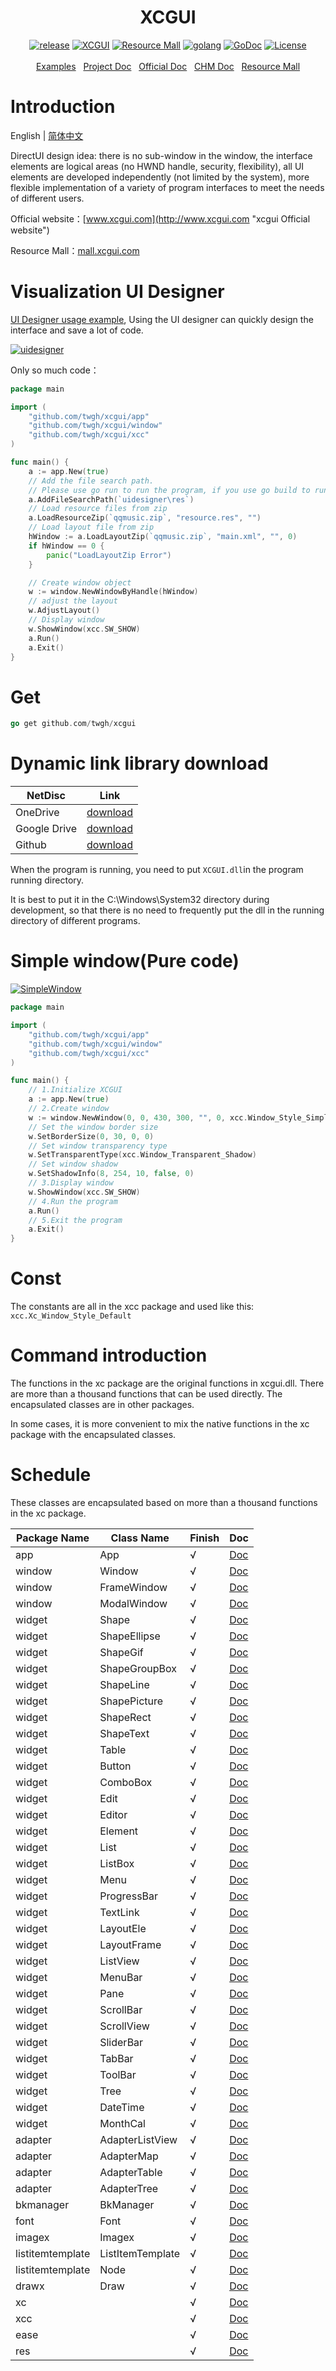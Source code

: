 <h1 align="center">XCGUI</h1>
<p align="center">
    <a href="https://github.com/twgh/xcgui/releases"><img src="https://img.shields.io/badge/release-1.3.12-blue.svg?" alt="release"></a>
    <a href="http://www.xcgui.com"><img src="https://img.shields.io/badge/XCGUI-3.1.2-blue.svg?" alt="XCGUI"></a>
    <a href="http://mall.xcgui.com"><img src="https://img.shields.io/badge/Resource-Mall-blue.svg?" alt="Resource Mall"></a>
   <a href="https://golang.org"> <img src="https://img.shields.io/badge/golang-1.16-brightgreen" alt="golang"></a>
    <a href="https://pkg.go.dev/github.com/twgh/xcgui"><img src="https://img.shields.io/badge/go.dev-reference-007d9c ?logo=go&logoColor=white" alt="GoDoc"></a>
    <a href="https://opensource.org/licenses/MIT"><img src="https://img.shields.io/badge/License-MIT-brightgreen.svg?" alt="License"></a>
    <br><br>
    <a href="https://github.com/twgh/xcgui-example">Examples</a>&nbsp;&nbsp;
	<a href="https://pkg.go.dev/github.com/twgh/xcgui">Project Doc</a>&nbsp;&nbsp;
    <a href="http://www.xcgui.com/doc-ui/">Official Doc</a>&nbsp;&nbsp;
	<a href="https://github.com/twgh/FileStorage/blob/main/xcgui/help/%E7%82%AB%E5%BD%A9%E7%95%8C%E9%9D%A2%E5%BA%93-%E5%B8%AE%E5%8A%A9%E6%96%87%E6%A1%A3(v3.1)-(2021-10-07).chm?raw=true">CHM Doc</a>&nbsp;&nbsp;
    <a href="http://mall.xcgui.com">Resource Mall</a>
</p>








# Introduction

English | [简体中文](./README.md)

DirectUI design idea: there is no sub-window in the window, the interface elements are logical areas (no HWND handle, security, flexibility), all UI elements are developed independently (not limited by the system), more flexible implementation of a variety of program interfaces to meet the needs of different users.

Official website：[www.xcgui.com](http://www.xcgui.com "xcgui Official website")

Resource Mall：[mall.xcgui.com](http://mall.xcgui.com "xcgui Resource Mall")

# Visualization UI Designer

[UI Designer usage example](https://github.com/twgh/xcgui-example/tree/main/uidesigner), Using the UI designer can quickly design the interface and save a lot of code.

[![uidesigner](https://z3.ax1x.com/2021/09/15/4Vmh9S.png)](https://github.com/twgh/xcgui-example/tree/main/uidesigner)

Only so much code：

```go
package main

import (
	"github.com/twgh/xcgui/app"
	"github.com/twgh/xcgui/window"
	"github.com/twgh/xcgui/xcc"
)

func main() {
	a := app.New(true)
	// Add the file search path. 
    // Please use go run to run the program, if you use go build to run, then please change this to `res`
	a.AddFileSearchPath(`uidesigner\res`)
	// Load resource files from zip
	a.LoadResourceZip(`qqmusic.zip`, "resource.res", "")
	// Load layout file from zip
	hWindow := a.LoadLayoutZip(`qqmusic.zip`, "main.xml", "", 0)
	if hWindow == 0 {
		panic("LoadLayoutZip Error")
	}

	// Create window object
	w := window.NewWindowByHandle(hWindow)
	// adjust the layout
	w.AdjustLayout()
	// Display window
	w.ShowWindow(xcc.SW_SHOW)
	a.Run()
	a.Exit()
}
```

# Get

```go
go get github.com/twgh/xcgui
```

# Dynamic link library download

| NetDisc      | Link                                                         |
| ------------ | ------------------------------------------------------------ |
| OneDrive     | [download](https://1drv.ms/u/s!ApZP3niad5hpdGuodyU_GvugJ_g?e=yBEKmm) |
| Google Drive | [download](https://drive.google.com/drive/folders/1MuisSsDIr1rjqTkdFIewOgb89SYdf5s6?usp=sharing) |
| Github       | [download](https://github.com/twgh/FileStorage/tree/main/xcgui) |

When the program is running, you need to put `XCGUI.dll`in the program running directory.

It is best to put it in the C:\Windows\System32 directory during development, so that there is no need to frequently put the dll in the running directory of different programs.

# Simple window(Pure code)

[![SimpleWindow](https://i.niupic.com/images/2021/11/01/9FiK.bmp)](https://github.com/twgh/xcgui-example/blob/main/SimpleWindow)

```go
package main

import (
	"github.com/twgh/xcgui/app"
	"github.com/twgh/xcgui/window"
	"github.com/twgh/xcgui/xcc"
)

func main() {
	// 1.Initialize XCGUI
	a := app.New(true)
	// 2.Create window
	w := window.NewWindow(0, 0, 430, 300, "", 0, xcc.Window_Style_Simple|xcc.Window_Style_Btn_Close)
	// Set the window border size
	w.SetBorderSize(0, 30, 0, 0)
	// Set window transparency type
	w.SetTransparentType(xcc.Window_Transparent_Shadow)
	// Set window shadow
	w.SetShadowInfo(8, 254, 10, false, 0)
	// 3.Display window
	w.ShowWindow(xcc.SW_SHOW)
	// 4.Run the program
	a.Run()
	// 5.Exit the program
	a.Exit()
}
```

# Const

The constants are all in the xcc package and used like this: `xcc.Xc_Window_Style_Default`

# Command introduction

The functions in the xc package are the original functions in xcgui.dll. There are more than a thousand functions that can be used directly. The encapsulated classes are in other packages.

In some cases, it is more convenient to mix the native functions in the xc package with the encapsulated classes.

# Schedule

These classes are encapsulated based on more than a thousand functions in the xc package. 

| Package Name     | Class Name       | Finish | Doc                                                          |
| ---------------- | ---------------- | ------ | ------------------------------------------------------------ |
| app              | App              | √      | [Doc](https://pkg.go.dev/github.com/twgh/xcgui@v1.3.12-1/app#App) |
| window           | Window           | √      | [Doc](https://pkg.go.dev/github.com/twgh/xcgui@v1.3.12-1/window#Window) |
| window           | FrameWindow      | √      | [Doc](https://pkg.go.dev/github.com/twgh/xcgui@v1.3.12-1/window#FrameWindow) |
| window           | ModalWindow      | √      | [Doc](https://pkg.go.dev/github.com/twgh/xcgui@v1.3.12-1/window#ModalWindow) |
| widget           | Shape            | √      | [Doc](https://pkg.go.dev/github.com/twgh/xcgui@v1.3.12-1/widget#Shape) |
| widget           | ShapeEllipse     | √      | [Doc](https://pkg.go.dev/github.com/twgh/xcgui@v1.3.12-1/widget#ShapeEllipse) |
| widget           | ShapeGif         | √      | [Doc](https://pkg.go.dev/github.com/twgh/xcgui@v1.3.12-1/widget#ShapeGif) |
| widget           | ShapeGroupBox    | √      | [Doc](https://pkg.go.dev/github.com/twgh/xcgui@v1.3.12-1/widget#ShapeGroupBox) |
| widget           | ShapeLine        | √      | [Doc](https://pkg.go.dev/github.com/twgh/xcgui@v1.3.12-1/widget#ShapeLine) |
| widget           | ShapePicture     | √      | [Doc](https://pkg.go.dev/github.com/twgh/xcgui@v1.3.12-1/widget#ShapePicture) |
| widget           | ShapeRect        | √      | [Doc](https://pkg.go.dev/github.com/twgh/xcgui@v1.3.12-1/widget#ShapeRect) |
| widget           | ShapeText        | √      | [Doc](https://pkg.go.dev/github.com/twgh/xcgui@v1.3.12-1/widget#ShapeText) |
| widget           | Table            | √      | [Doc](https://pkg.go.dev/github.com/twgh/xcgui@v1.3.12-1/widget#Table) |
| widget           | Button           | √      | [Doc](https://pkg.go.dev/github.com/twgh/xcgui@v1.3.12-1/widget#Button) |
| widget           | ComboBox         | √      | [Doc](https://pkg.go.dev/github.com/twgh/xcgui@v1.3.12-1/widget#ComboBox) |
| widget           | Edit             | √      | [Doc](https://pkg.go.dev/github.com/twgh/xcgui@v1.3.12-1/widget#Edit) |
| widget           | Editor           | √      | [Doc](https://pkg.go.dev/github.com/twgh/xcgui@v1.3.12-1/widget#Editor) |
| widget           | Element          | √      | [Doc](https://pkg.go.dev/github.com/twgh/xcgui@v1.3.12-1/widget#Element) |
| widget           | List             | √      | [Doc](https://pkg.go.dev/github.com/twgh/xcgui@v1.3.12-1/widget#List) |
| widget           | ListBox          | √      | [Doc](https://pkg.go.dev/github.com/twgh/xcgui@v1.3.12-1/widget#ListBox) |
| widget           | Menu             | √      | [Doc](https://pkg.go.dev/github.com/twgh/xcgui@v1.3.12-1/widget#Menu) |
| widget           | ProgressBar      | √      | [Doc](https://pkg.go.dev/github.com/twgh/xcgui@v1.3.12-1/widget#ProgressBar) |
| widget           | TextLink         | √      | [Doc](https://pkg.go.dev/github.com/twgh/xcgui@v1.3.12-1/widget#TextLink) |
| widget           | LayoutEle        | √      | [Doc](https://pkg.go.dev/github.com/twgh/xcgui@v1.3.12-1/widget#LayoutEle) |
| widget           | LayoutFrame      | √      | [Doc](https://pkg.go.dev/github.com/twgh/xcgui@v1.3.12-1/widget#LayoutFrame) |
| widget           | ListView         | √      | [Doc](https://pkg.go.dev/github.com/twgh/xcgui@v1.3.12-1/widget#ListView) |
| widget           | MenuBar          | √      | [Doc](https://pkg.go.dev/github.com/twgh/xcgui@v1.3.12-1/widget#MenuBar) |
| widget           | Pane             | √      | [Doc](https://pkg.go.dev/github.com/twgh/xcgui@v1.3.12-1/widget#Pane) |
| widget           | ScrollBar        | √      | [Doc](https://pkg.go.dev/github.com/twgh/xcgui@v1.3.12-1/widget#ScrollBar) |
| widget           | ScrollView       | √      | [Doc](https://pkg.go.dev/github.com/twgh/xcgui@v1.3.12-1/widget#ScrollView) |
| widget           | SliderBar        | √      | [Doc](https://pkg.go.dev/github.com/twgh/xcgui@v1.3.12-1/widget#SliderBar) |
| widget           | TabBar           | √      | [Doc](https://pkg.go.dev/github.com/twgh/xcgui@v1.3.12-1/widget#TabBar) |
| widget           | ToolBar          | √      | [Doc](https://pkg.go.dev/github.com/twgh/xcgui@v1.3.12-1/widget#ToolBar) |
| widget           | Tree             | √      | [Doc](https://pkg.go.dev/github.com/twgh/xcgui@v1.3.12-1/widget#Tree) |
| widget           | DateTime         | √      | [Doc](https://pkg.go.dev/github.com/twgh/xcgui@v1.3.12-1/widget#DateTime) |
| widget           | MonthCal         | √      | [Doc](https://pkg.go.dev/github.com/twgh/xcgui@v1.3.12-1/widget#MonthCal) |
| adapter          | AdapterListView  | √      | [Doc](https://pkg.go.dev/github.com/twgh/xcgui@v1.3.12-1/adapter#AdapterListView) |
| adapter          | AdapterMap       | √      | [Doc](https://pkg.go.dev/github.com/twgh/xcgui@v1.3.12-1/adapter#AdapterMap) |
| adapter          | AdapterTable     | √      | [Doc](https://pkg.go.dev/github.com/twgh/xcgui@v1.3.12-1/adapter#AdapterTable) |
| adapter          | AdapterTree      | √      | [Doc](https://pkg.go.dev/github.com/twgh/xcgui@v1.3.12-1/adapter#AdapterTree) |
| bkmanager        | BkManager        | √      | [Doc](https://pkg.go.dev/github.com/twgh/xcgui@v1.3.12-1/bkmanager#BkManager) |
| font             | Font             | √      | [Doc](https://pkg.go.dev/github.com/twgh/xcgui@v1.3.12-1/font#Font) |
| imagex           | Imagex           | √      | [Doc](https://pkg.go.dev/github.com/twgh/xcgui@v1.3.12-1/imagex#Image) |
| listitemtemplate | ListItemTemplate | √      | [Doc](https://pkg.go.dev/github.com/twgh/xcgui@v1.3.12-1/listitemtemplate#ListItemTemplate) |
| listitemtemplate | Node             | √      | [Doc](https://pkg.go.dev/github.com/twgh/xcgui@v1.3.12-1/listitemtemplate#Node) |
| drawx            | Draw             | √      | [Doc](https://pkg.go.dev/github.com/twgh/xcgui@v1.3.12-1/drawx#Draw) |
| xc               |                  | √      | [Doc](https://pkg.go.dev/github.com/twgh/xcgui@v1.3.12-1/xc#section-documentation) |
| xcc              |                  | √      | [Doc](https://pkg.go.dev/github.com/twgh/xcgui@v1.3.12-1/xcc)   |
| ease             |                  | √      | [Doc](https://pkg.go.dev/github.com/twgh/xcgui@v1.3.12-1/ease)  |
| res              |                  | √      | [Doc](https://pkg.go.dev/github.com/twgh/xcgui@v1.3.12-1/res)   |

